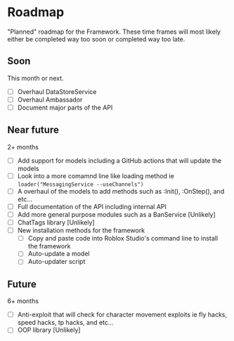 # Roadmap

"Planned" roadmap for the Framework. These time frames will most likely either be completed way too soon or completed way too late.

## Soon

This month or next.

- [ ] Overhaul DataStoreService
- [ ] Overhaul Ambassador
- [ ] Document major parts of the API

## Near future

2+ months

- [ ] Add support for models including a GitHub actions that will update the models
- [ ] Look into a more comamnd line like loading method ie ``loader("MessagingService --useChannels")``
- [ ] A overhaul of the models to add methods such as :Init(), :OnStep(), and etc...
- [ ] Full documentation of the API including internal API
- [ ] Add more general purpose modules such as a BanService [Unlikely]
- [ ] ChatTags library [Unlikely]
- [ ] New installation methods for the framework
  - [ ] Copy and paste code into Roblox Studio's command line to install the framework
  - [ ] Auto-update a model
  - [ ] Auto-updater script

## Future

6+ months

- [ ] Anti-exploit that will check for character movement exploits ie fly hacks, speed hacks, tp hacks, and etc...
- [ ] OOP library [Unlikely]
